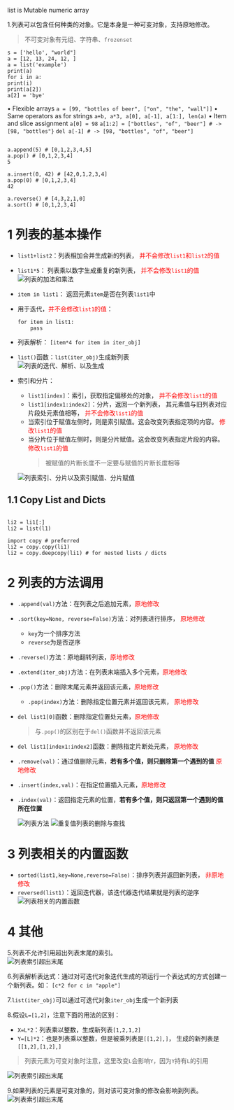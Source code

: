 
list is Mutable numeric array

1.列表可以包含任何种类的对象。它是本身是一种可变对象，支持原地修改。
> 不可变对象有元组、字符串、`frozenset`


```
s = ['hello', "world"]
a = [12, 13, 24, 12, ]
a = list('example')
print(a)
for i in a:
print(i)
print(a[2])
a[2] = 'bye'
```

• Flexible arrays
`a = [99, "bottles of beer", ["on", "the", "wall"]]`
• Same operators as for strings
`a+b, a*3, a[0], a[-1], a[1:], len(a)`
• Item and slice assignment
`a[0] = 98`
`a[1:2] = ["bottles", "of", "beer"] # -> [98, "bottles"}`
`del a[-1] # -> [98, "bottles", "of", "beer"]`

```

a.append(5) # [0,1,2,3,4,5]
a.pop() # [0,1,2,3,4]
5

a.insert(0, 42) # [42,0,1,2,3,4]
a.pop(0) # [0,1,2,3,4]
42

a.reverse() # [4,3,2,1,0]
a.sort() # [0,1,2,3,4]

```


# 1 列表的基本操作

* `list1+list2`：列表相加合并生成新的列表，<font color="red">
  并不会修改`list1`和`list2`的值</font>
* `list1*5`： 列表乘以数字生成重复的新列表，<font color="red">
  并不会修改`list1`的值</font>  
   ![列表的加法和乘法](../imgs/python_5_1.JPG)
* `item in list1`： 返回元素`item`是否在列表`list1`中 
* 用于迭代，<font color="red">并不会修改`list1`的值</font>：

	```
	for item in list1:
		pass
	```
* 列表解析： `[item*4 for item in iter_obj]`
* `list()`函数：`list(iter_obj)`生成新列表  
  ![列表的迭代、解析、以及生成](../imgs/python_5_2.JPG)

* 索引和分片：
	* `list1[index]`：索引，获取指定偏移处的对象，<font color="red">
  	  并不会修改`list1`的值</font>
	* `list1[index1:index2]`：分片，返回一个新列表，
	   其元素值与旧列表对应片段处元素值相等，<font color="red">
  	   并不会修改`list1`的值</font>
	* 当索引位于赋值左侧时，则是索引赋值。这会改变列表指定项的内容。
	  <font color="red">修改`list1`的值</font>
	* 当分片位于赋值左侧时，则是分片赋值。这会改变列表指定片段的内容。
	  <font color="red">修改`list1`的值</font>
		>被赋值的片断长度不一定要与赋值的片断长度相等

	![列表索引、分片以及索引赋值、分片赋值](../imgs/python_5_3.JPG)


## 1.1 Copy List and Dicts

```

li2 = li1[:]
li2 = list(l1)

import copy # preferred
li2 = copy.copy(li1)
li2 = copy.deepcopy(li1) # for nested lists / dicts

```



# 2 列表的方法调用

* `.append(val)`方法：在列表之后追加元素，<font color="red">原地修改</font>
* `.sort(key=None, reverse=False)`方法：对列表进行排序，
   <font color="red">原地修改</font>
	* `key`为一个排序方法
	* `reverse`为是否逆序
* `.reverse()`方法：原地翻转列表，<font color="red">原地修改</font>
* `.extend(iter_obj)`方法：在列表末端插入多个元素，<font color="red">原地修改</font>
* `.pop()`方法：删除末尾元素并返回该元素，<font color="red">原地修改</font>
	* `.pop(index)`方法：删除指定位置元素并返回该元素，
	  <font color="red">原地修改</font>
* `del list1[0]`函数：删除指定位置处元素，<font color="red">原地修改</font>
	>与`.pop()`的区别在于`del()`函数并不返回该元素
* `del list1[index1:index2]`函数：删除指定片断处元素，
   <font color="red">原地修改</font>
* `.remove(val)`：通过值删除元素，**若有多个值，则只删除第一个遇到的值**
   <font color="red">原地修改</font>
* `.insert(index,val)`：在指定位置插入元素，<font color="red">原地修改</font>
* `.index(val)`：返回指定元素的位置，**若有多个值，则只返回第一个遇到的值所在位置**

  ![列表方法](../imgs/python_5_4.JPG)
  ![重复值列表的删除与查找](../imgs/python_5_5.JPG)

# 3 列表相关的内置函数

* `sorted(list1,key=None,reverse=False)`：排序列表并返回新列表，
   <font color="red">非原地修改</font>
* `reversed(list1)`：返回迭代器，该迭代器迭代结果就是列表的逆序  
  ![列表相关的内置函数](../imgs/python_5_6.JPG)


# 4 其他 

5.列表不允许引用超出列表末尾的索引。  
![列表索引超出末尾](../imgs/python_5_7.JPG)

6.列表解析表达式：通过对可迭代对象迭代生成的项运行一个表达式的方式创建一个新列表。如：
`[c*2 for c in "apple"]`

7.`list(iter_obj)`可以通过可迭代对象`iter_obj`生成一个新列表

8.假设`L=[1,2]`，注意下面的用法的区别：

* `X=L*2`：列表乘以整数，生成新列表`[1,2,1,2]`
* `Y=[L]*2`：也是列表乘以整数，但是被乘列表是`[[1,2],]`，
  生成的新列表是`[[1,2],[1,2],]`
>列表元素为可变对象时注意，这里改变`L`会影响`Y`，因为`Y`持有`L`的引用

  ![列表索引超出末尾](../imgs/python_5_8.JPG)

9.如果列表的元素是可变对象的，则对该可变对象的修改会影响到列表。  
![列表索引超出末尾](../imgs/python_5_9.JPG)

